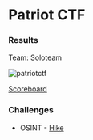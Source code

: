# Patriot CTF

### Results

Team: Soloteam

![patriotctf](https://user-images.githubusercontent.com/49941629/166141932-216e5959-099d-40ae-9154-214f5a6a485f.png)

[Scoreboard](https://ctftime.org/event/1616)

### Challenges

- OSINT - [Hike](https://github.com/Sanlokii/CTF-write-ups/blob/main/PatriotCTF/Hike.md)


